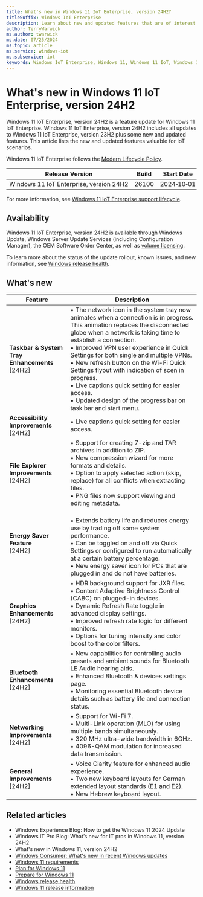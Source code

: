 ```yaml
---
title: What's new in Windows 11 IoT Enterprise, version 24H2?
titleSuffix: Windows IoT Enterprise
description: Learn about new and updated features that are of interest to device makers and IT Pros working with Windows 11 IoT Enterprise, version 24H2.
author: TerryWarwick
ms.author: twarwick
ms.date: 07/25/2024
ms.topic: article
ms.service: windows-iot
ms.subservice: iot
keywords: Windows IoT Enterprise, Windows 11, Windows 11 IoT, Windows 11 IoT Enterprise
---
```


# What's new in Windows 11 IoT Enterprise, version 24H2

Windows 11 IoT Enterprise, version 24H2 is a feature update for Windows 11 IoT Enterprise. Windows 11 IoT Enterprise, version 24H2 includes all updates to Windows 11 IoT Enterprise, version 23H2 plus some new and updated features. This article lists the new and updated features valuable for IoT scenarios.

Windows 11 IoT Enterprise follows the [Modern Lifecycle Policy](/lifecycle/policies/modern).

| Release Version | Build | Start Date | End&nbsp;of&nbsp;Servicing |
|---------|---------|--------------|----------------------------|
| Windows&nbsp;11&nbsp;IoT&nbsp;Enterprise,&nbsp;version&nbsp;24H2 | 26100 | 2024&#8209;10&#8209;01 | 2027&#8209;10&#8209;12 |

For more information, see [Windows 11 IoT Enterprise support lifecycle](/lifecycle/products/windows-11-iot-enterprise).

## Availability

Windows 11 IoT Enterprise, version 24H2 is available through Windows Update, Windows Server Update Services (including Configuration Manager), the OEM Software Order Center, as well as [volume licensing](https://www.microsoft.com/licensing/terms/productoffering/WindowsDesktopOperatingSystem/all).

To learn more about the status of the update rollout, known issues, and new information, see [Windows release health](/windows/release-health/).

## What's new

| Feature | Description |
| ------- | ----------- |
| **Taskbar & System Tray Enhancements** </br> [24H2] |• The network icon in the system tray now animates when a connection is in progress. This animation replaces the disconnected globe when a network is taking time to establish a connection. </br> • Improved VPN user experience in Quick Settings for both single and multiple VPNs. </br> • New refresh button on the Wi-Fi Quick Settings flyout with indication of scen in progress. </br> • Live captions quick setting for easier access. </br> • Updated design of the progress bar on task bar and start menu. |
| **Accessibility Improvements** <br> [24H2] | • Live captions quick setting for easier access.|
| **File Explorer Improvements** </br> [24H2] |• Support for creating 7-zip and TAR archives in addition to ZIP. </br> • New compression wizard for more formats and details. </br> • Option to apply selected action (skip, replace) for all conflicts when extracting files. </br> • PNG files now support viewing and editing metadata. |
| **Energy Saver Feature** </br> [24H2] |</br> • Extends battery life and reduces energy use by trading off some system performance. </br> • Can be toggled on and off via Quick Settings or configured to run automatically at a certain battery percentage. </br> • New energy saver icon for PCs that are plugged in and do not have batteries. |
| **Graphics Enhancements** </br> [24H2] | • HDR background support for JXR files. </br> • Content Adaptive Brightness Control (CABC) on plugged-in devices. </br> • Dynamic Refresh Rate toggle in advanced display settings. </br> • Improved refresh rate logic for different monitors. </br> • Options for tuning intensity and color boost to the color filters. |
| **Bluetooth Enhancements** </br> [24H2] | • New capabilities for controlling audio presets and ambient sounds for Bluetooth LE Audio hearing aids. </br> • Enhanced Bluetooth & devices settings page. </br> • Monitoring essential Bluetooth device details such as battery life and connection status. |
| **Networking Improvements** </br> [24H2] | • Support for Wi-Fi 7. </br> • Multi-Link operation (MLO) for using multiple bands simultaneously. </br> • 320 MHz ultra-wide bandwidth in 6GHz. </br> • 4096-QAM modulation for increased data transmission.|
| **General Improvements** </br> [24H2] | • Voice Clarity feature for enhanced audio experience. </br> • Two new keyboard layouts for German extended layout standards (E1 and E2). </br> • New Hebrew keyboard layout.|

## Related articles

- Windows Experience Blog: How to get the Windows 11 2024 Update
- Windows IT Pro Blog: What’s new for IT pros in Windows 11, version 24H2
- What's new in Windows 11, version 24H2
- [Windows Consumer: What's new in recent Windows updates](https://support.microsoft.com/windows/what-s-new-in-recent-windows-updates-2df971e0-341a-68b1-3bf8-bc3e3ff8c3a5)
- [Windows 11 requirements](/windows/whats-new/windows-11-requirements)
- [Plan for Windows 11](/windows/whats-new/windows-11-plan)
- [Prepare for Windows 11](/windows/whats-new/windows-11-prepare)
- [Windows release health](https://aka.ms/windowsreleasehealth)
- [Windows 11 release information](/windows/release-health/windows11-release-information)
